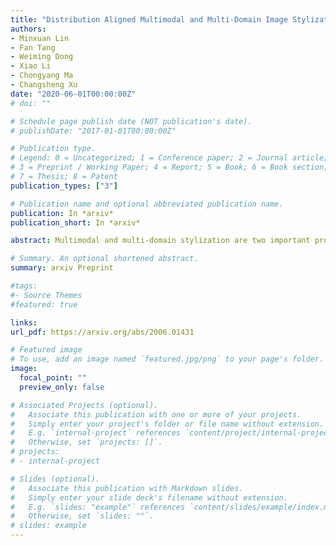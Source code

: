 ```yaml
---
title: "Distribution Aligned Multimodal and Multi-Domain Image Stylization"
authors:
- Minxuan Lin
- Fan Tang
- Weiming Dong
- Xiao Li
- Chongyang Ma
- Changsheng Xu
date: "2020-06-01T00:00:00Z"
# doi: ""

# Schedule page publish date (NOT publication's date).
# publishDate: "2017-01-01T00:00:00Z"

# Publication type.
# Legend: 0 = Uncategorized; 1 = Conference paper; 2 = Journal article;
# 3 = Preprint / Working Paper; 4 = Report; 5 = Book; 6 = Book section;
# 7 = Thesis; 8 = Patent
publication_types: ["3"]

# Publication name and optional abbreviated publication name.
publication: In *arxiv*
publication_short: In *arxiv*

abstract: Multimodal and multi-domain stylization are two important problems in the field of image style transfer. Currently, there are few methods that can perform both multimodal and multi-domain stylization simultaneously. In this paper, we propose a unified framework for multimodal and multi-domain style transfer with the support of both exemplar-based reference and randomly sampled guidance. The key component of our method is a novel style distribution alignment module that eliminates the explicit distribution gaps between various style domains and reduces the risk of mode collapse. The multimodal diversity is ensured by either guidance from multiple images or random style code, while the multi-domain controllability is directly achieved by using a domain label. We validate our proposed framework on painting style transfer with a variety of different artistic styles and genres. Qualitative and quantitative comparisons with state-of-the-art methods demonstrate that our method can generate high-quality results of multi-domain styles and multimodal instances with reference style guidance or random sampled style.

# Summary. An optional shortened abstract.
summary: arxiv Preprint

#tags:
#- Source Themes
#featured: true

links:
url_pdf: https://arxiv.org/abs/2006.01431

# Featured image
# To use, add an image named `featured.jpg/png` to your page's folder. 
image:
  focal_point: ""
  preview_only: false

# Associated Projects (optional).
#   Associate this publication with one or more of your projects.
#   Simply enter your project's folder or file name without extension.
#   E.g. `internal-project` references `content/project/internal-project/index.md`.
#   Otherwise, set `projects: []`.
# projects:
# - internal-project

# Slides (optional).
#   Associate this publication with Markdown slides.
#   Simply enter your slide deck's filename without extension.
#   E.g. `slides: "example"` references `content/slides/example/index.md`.
#   Otherwise, set `slides: ""`.
# slides: example
---
```

<!-- 
{{% alert note %}}
Click the *Cite* button above to demo the feature to enable visitors to import publication metadata into their reference management software.
{{% /alert %}}

{{% alert note %}}
Click the *Slides* button above to demo Academic's Markdown slides feature.
{{% /alert %}} -->

<!-- Supplementary notes can be added here, including [code and math](https://sourcethemes.com/academic/docs/writing-markdown-latex/). -->

